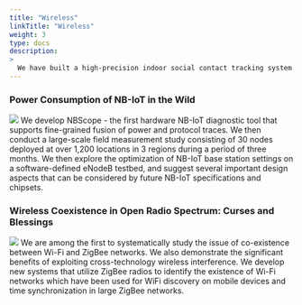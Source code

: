 ```yaml
---
title: "Wireless"
linkTitle: "Wireless"
weight: 3
type: docs
description: 
>
  We have built a high-precision indoor social contact tracking system to support fine-grained infectious disease transmission modeling and control. The system combines various communication and sensing technologies, including Ultra-wideband and Bluetooth Low Energy, to provide accurate distance information. In infrastructure-free scenarios, AI algorithms assist in planning communication to achieve rapid deployment of the system. The system will be deployed in real-world settings such as hospitals and office buildings, and the data collected will be used to support fine-grained infectious disease transmission modeling and intervention.
---
```


### **Power Consumption of NB-IoT in the Wild**
![](/images/research/wireless1.png)
   We develop NBScope - the first hardware NB-IoT diagnostic tool that supports fine-grained fusion of power and protocol traces. We then conduct a large-scale field measurement study consisting of 30 nodes deployed at over 1,200 locations in 3 regions during a period of three months. We then explore the optimization of NB-IoT base station settings on a software-defined eNodeB testbed, and suggest several important design aspects that can be considered by future NB-IoT specifications and chipsets.

### **Wireless Coexistence in Open Radio Spectrum: Curses and Blessings**
![](/images/research/wireless2.png)
  We are among the first to systematically study the issue of co-existence between Wi-Fi and ZigBee networks. We also demonstrate the significant benefits of exploiting cross-technology wireless interference. We develop new systems that utilize ZigBee radios to identify the existence of Wi-Fi networks which have been used for WiFi discovery on mobile devices and time synchronization in large ZigBee networks.
